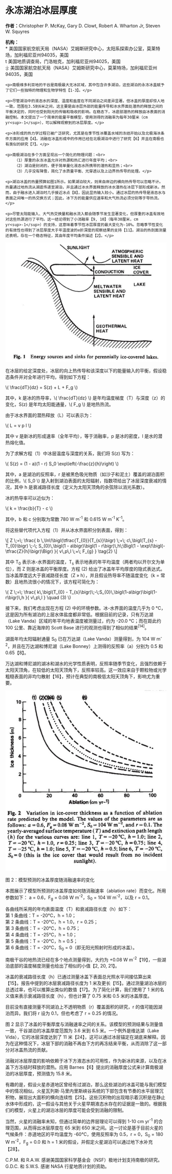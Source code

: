 <html lang="zh">
<head>
    <meta charset="UTF-8">
    <meta name="viewport" content="width=device-width, initial-scale=1.0">
    <script type="text/javascript" async
            src="https://cdnjs.cloudflare.com/ajax/libs/mathjax/2.7.7/MathJax.js?config=TeX-MML-AM_CHTML">
    </script>
    <title>永冻湖泊冰层厚度</title>
</head>
<body>
    <h1>永冻湖泊冰层厚度</h1>
    <p><strong>作者：</strong>Christopher P. McKay, Gary D. Clowt, Robert A. Wharton Jr, Steven W. Squyres</p>
    <p><strong>机构：</strong><br>
        * 美国国家航空航天局（NASA）艾姆斯研究中心，太阳系探索办公室，莫莱特场，加利福尼亚州94035，美国<br>
        t 美国地质调查局，门洛帕克，加利福尼亚州94025，美国<br>
        :j: 美国国家航空航天局（NASA）艾姆斯研究中心，莫莱特场，加利福尼亚州94035，美国
    </p>

    <p>南极维多利亚地的干谷是南极最大无冰区域，其中包含许多湖泊，这些湖泊的永冻冰盖赋予了它们一些独特的物理和生物学特性【1-3】。</p>

    <p>尽管湖泊中的液态水的深度、温度和盐度在不同湖泊之间差异显著，但冰盖的厚度却惊人地一致，范围在3.5到6米之间，这主要是由冰层外部的能量传导和冰水界面处潜热的释放之间的平衡决定的，同时也受到阳光的传输和吸收的影响。在稳态下，冰底部潜热的释放由冰表面的消融控制。本文提出了一个简单的能量平衡模型，使用测得的消融率为每年30厘米（cm yr<sup>-1</sup>），可以解释观察到的冰层厚度。</p>

    <p>冰形成的热力学过程已被广泛研究，尤其是在季节性冰覆盖水域的冻结开始以及北极海冰条件方面的应用【4】。消融在冰盖形成中的作用已经在北极湖泊中进行了研究【6】并且在南极也有类似的研究【7】。</p>

    <p>南极湖泊在多个方面呈现出一个简化的物理问题：<br>
        （1）厚重的永冻冰盖允许对热源和热汇进行年度平均；<br>
        （2）湖泊是封闭的，便于简单量化液态水所携带的潜热和显热；<br>
        （3）几乎没有降雪，简化了水质量平衡、光穿透以及上边界热传导的处理。</p>

    <p>湖泊冰盖的热量预算如图1所示。如果湖泊较大，则来自岸边的横向热传导可以忽略不计。热量通过地热流从湖底传递至湖泊，并且通过冰水界面释放的冰水潜热在冰层下部形成新冰。然而，由于融水进入湖泊时几乎接近冰点【8】，因此显热输入较小。通过冰层的热传导是液态水与表面之间唯一的热交换方式；因此，冰下方的能量供应速率和大气热流必须分别等于导热流。</p>

    <p>尽管太阳能输入、大气热交换量和融水流入都会随季节发生显著变化，但厚重的冰盖有效地对这些热源进行了平均。这一结论得到了小消融率【9, 10】（每年30厘米，cm yr<sup>-1</sup>）的支持，这意味着季节性冰层厚度的最大变化为-10%。忽略季节性变化的有效性也得到了冰层厚度大于年温度波的e折深度的观察结果的支持【11】。湖泊的热剖面测量还表明，存在一个稳态特征，其由年度平均条件描述【2】。</p>

<img src="WeChatfb23a3849b5e3e8ec39dbb31fd894191.jpg" alt="霍尔湖冰盖气泡照片" />
<body>
  <p>在冰层的给定深度处，冰层的向上热传导和该深度以下的能量输入的平衡，假设稳态条件并对全年进行平均，得到如下方程：</p>
  
  <p>\( \frac{dT}{dz} = S(z) + L + F_g \)</p>
  
  <p>其中，k 是冰的热导率，\( \frac{dT}{dz} \) 是年均温度梯度（T）与深度（z）的变化，S(z) 是年均太阳能通量，\( F_g \) 是地热热流。</p>
  
  <p>由于冰水界面的潜热释放（L）可以表示为：</p>
  
  <p>\( L = v p l \)</p>
  
  <p>其中 v 是新冰的形成速率（全年平均），等于消融率，p 是冰的密度，l 是水的潜热熔化值。</p>
  
  <p>为了求解方程（1）中冰层温度与深度的关系，我们将 S(z) 写为：</p>
  
  <p>\( S(z) = (1 - a)(1 - r) S_0 \exp\left(-\frac{z}{h}\right) \)</p>
  
  <p>其中，a 是湖泊的反照率，r 是被黑色吸光物质（如沙子和泥土）覆盖的湖泊面积的比例，\( S_0 \) 是入射到湖泊表面的太阳辐射，指数项给出了冰层深度衰减的情况，其中 h 是衰减路径长度（定义为太阳天顶角的余弦除以消光系数）。</p>
  
  <p>冰的热导率可以近似为：</p>
  
  <p>\( k = \frac{b}{T} - c \)</p>
  
  <p>其中，b 和 c 分别取为常数 780 W m<sup>-1</sup> 和 0.615 W m<sup>-1</sup> K<sup>-1</sup>。</p>
  
  <p>将这些替代项代入方程（1）并从冰水界面积分到表面，得到：</p>
  
  <p>\[
Z \;=\; \frac{
b \,\ln\!\bigl(\tfrac{T_{0}}{T_{s}}\bigr)
\;+\; c\,\bigl(T_{s} - T_{0}\bigr)
\;-\; S_{0}\,\bigl(1 - a\bigr)\bigl(1 - r\bigr)\,h\;\Bigl(1 - \exp\!\bigl(-\tfrac{Z}{h}\bigr)\Bigr)
}{
v\,p\,l \;+\; F_{g}
}
\tag{2}
\]
</p>
 <p>
  其中 T<sub>0</sub> 表示冰-水界面的温度，T<sub>s</sub> 表示地表的年平均温度（两者均以开尔文为单位），而 Z 则是冰盖的平衡厚度。方程 (2) 给出了冰盖年平均厚度的隐式表达式。当冰盖厚度远大于衰减路径长度（Z &raquo; h），并且假设热导率不随温度变化（k = 常数）且地热流很小的情况下，该方程可简化为：
</p>

<p>
  <span class="math">
  \( 
  Z \;=\; \frac{
    k\,\bigl(T_{0} - T_{s}\bigr)\;-\;S_{0}\,\bigl(1-a\bigr)\bigl(1-r\bigr)\,h
  }{
    v\,p\,l
  } 
  \quad (3)
  \)
  </span>
</p>

<p>
  接下来，我们考虑出现在方程 (2) 中的环境参数。冰-水界面的温度几乎为 0&nbsp;&deg;C，这是因为所有湖泊的上层水体盐度都非常低。根据目前的记录，只有万达湖（Lake Vanda）区域的年平均地表温度被测量过，约为 -20.0&nbsp;&deg;C；而在距此约 100 公里、靠近海岸的 Scott Base 进行的观测也得到了相似的结果<sup>[14]</sup>。
</p>
</body>

<p>湖面年均太阳辐射通量 S<sub>0</sub> 已在万达湖（Lake Vanda）测量得到，为 104 W m<sup>-2</sup>，并且在万达湖和博尼湖（Lake Bonney）上测得的反照率（a）分别为 0.5 和 0.65【8】。</p>
<p>万达湖和博尼湖的湖冰和湖水的光学性质表明，反照率随季节变化，且强烈依赖于太阳天顶角，在较低的太阳天顶角下，反照率较高。这一效应来自于颗粒物或光学粗糙表面的非均匀散射【16】，预计在典型的南极低太阳天顶角下，影响尤为重要。</p>
<img src="WeChat9adfa69082143dd54c472a92f188b1ec.jpg" alt="霍尔湖冰盖气泡照片" />
<p>图 2：模型预测的冰盖厚度随消融速率的变化</p>
<p>
  本图展示了模型所预测的冰盖厚度如何随消融速率（ablation rate）而变化。所用参数如下： 
  a = 0.6，F<sub>g</sub> = 0.08 W m<sup>-2</sup>，S<sub>0</sub> = 104 W m<sup>-2</sup>，以及 r = 0.1。
</p>

<p>
  各曲线所采用的年均表面温度（T）和衰减路径长度（h）如下：<br>
  第 1 条曲线：T = -20°C，h = 1.0；<br>
  第 2 条曲线：T = -20°C，h = 1.0，r = 0.25；<br>
  第 3 条曲线：T = -20°C，h = 0.75；<br>
  第 4 条曲线：T = -25°C，h = 1.0；<br>
  第 5 条曲线：T = -20°C，h = 0.5；<br>
  第 6 条曲线：T = -20°C，S<sub>0</sub> = 0（即无阳光照射时形成的冰盖）。
</p>

<p>南极干谷的地热流已经在多个地点测量得到，大约为 +0.08 W m<sup>-2</sup>【19】，一些湖泊底部的温度梯度测量也给出了相似的小值【2, 20, 21】。</p>

<p>冰盖的衰减路径长度（h）已通过测量冰盖下表面总光照水平间接估算出来【15】。报告中提到的冰层衰减路径长度为 1 米及更长【15】。通过测量湖泊冰层的总透过率，也可以推算出类似的数值【17】。为了简化计算，我们使用了 1 米的名义值来表示衰减路径长度（h），但也计算了 0.75 米和 0.5 米的冰盖厚度。</p>
<p>目前没有直接测量不同湖泊上不透明物质（r）覆盖面积的研究，r 的值可能因湖泊而异。我们将 r 设为 0.1，但也考虑了 r = 0.25 的情况。</p>

<p>图 2 显示了冰盖的平衡厚度与消融速率之间的关系。该模型的预测结果与测量值一致，干谷湖泊的冰盖厚度范围为 3.6 米到 6.5 米。一个例外是维达湖（Lake Vida），它的冰层深度达到了 11 米【24】，这可以通过冰层锚定在湖底来解释。因为在这种情况下，冰层下部的消融不再由下方的再冻结来平衡，从而消除了这一部分对冰盖热流的贡献。</p>

<p>消融对冰层厚度的影响依赖于冰下方液态水的可用性，作为新冰的来源，以及在冰盖下方冻结时释放的潜热。应用 Barnes【6】提出的消融厚度公式来计算南极湖泊的冰层厚度，预测值为 15.8 米。</p>

<p>有趣的是，假设火星赤道地区曾经有过湖泊，那么这些湖泊的冰盖可能与我们模型中的情况相似。火星瓦列斯·马里内里斯峡谷系统的下部包含有节奏的水平层理沉积物，展现出大面积的横向连续性【25】。这些沉积物的出现暗示着沉积是在静止水体中形成的，这一假设与其他关于火星早期液态水存在的证据是一致的。根据我们的模型，火星上的湖泊冰层的厚度可能会受到消融的限制。</p>

<p>当然，火星的消融率未知，但通过简单的边界层理论可以得到 1-10 cm yr<sup>-1</sup> 的合理范围，从而得出冰层厚度在 65 米到 650 米之间。这一讨论是基于目前火星的气候条件：赤道地区的平均温度为 -60°C，使用反照率为 0.5，r = 0，S<sub>0</sub> = 180 W m<sup>-2</sup>，F<sub>g</sub> = 0.0 和 h = 1 米的假设，并假定火星湖泊可以通过地下水补充【28】。</p>

<p>C.P.M. 和 R.A.W. 感谢美国国家科学基金会（NSF）极地计划支持南极的研究。G.D.C. 和 S.W.S. 感谢 NASA 行星地质计划的资助。</p>
</body>
</html>
